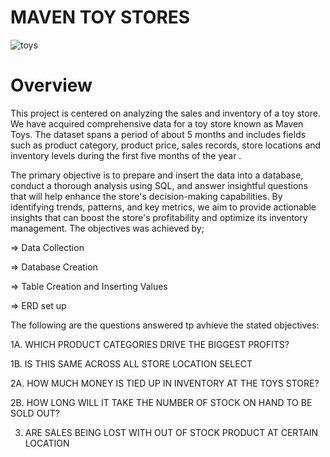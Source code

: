 # MAVEN TOY STORES

![toys](https://github.com/user-attachments/assets/c33c4f26-d00c-421f-91c8-ae768526a7b1)



# Overview

This project is centered on analyzing the sales and inventory of a toy store. We have acquired comprehensive data for a toy store known as Maven Toys. The dataset spans a period of about 5 months and includes fields such as product category, product price, sales records, store locations and inventory levels during the first five months of the year .


The primary objective is to prepare and insert the data into a database, conduct a thorough analysis using SQL, and answer insightful questions that will help enhance the store's decision-making capabilities. By identifying trends, patterns, and key metrics, we aim to provide actionable insights that can boost the store's profitability and optimize its inventory management.  The objectives was achieved by;

=> Data Collection

=> Database Creation

=> Table Creation and Inserting Values

=> ERD set up

The following are the questions answered tp avhieve the stated objectives:

1A. WHICH PRODUCT CATEGORIES DRIVE THE BIGGEST PROFITS?

1B. IS THIS SAME ACROSS ALL STORE LOCATION SELECT

2A. HOW MUCH MONEY IS TIED UP IN INVENTORY AT THE TOYS STORE?

2B. HOW LONG WILL IT TAKE THE NUMBER OF STOCK ON HAND TO BE SOLD OUT?

3. ARE SALES BEING LOST WITH OUT OF STOCK PRODUCT AT CERTAIN LOCATION

